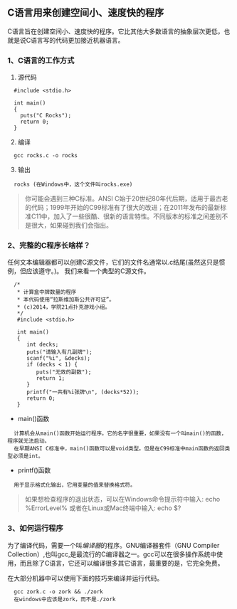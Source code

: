 ## C语言用来创建空间小、速度快的程序

C语言旨在创建空间小、速度快的程序。它比其他大多数语言的抽象层次更低，也就是说C语言写的代码更加接近机器语言。

### 1、C语言的工作方式

1. 源代码

```
  #include <stdio.h>
  
  int main()
  { 
    puts("C Rocks");
    return 0;
  }
```

2. 编译

```
  gcc rocks.c -o rocks
```
3. 输出

```
  rocks (在Windows中，这个文件叫rocks.exe)
```

> 你可能会遇到三种C标准。ANSI C始于20世纪80年代后期，适用于最古老的代码；1999年开始的C99标准有了很大的改进；在2011年发布的最新标准C11中，加入了一些很酷、很新的语言特性。不同版本的标准之间差别不是很大，如果碰到我们会指出。

### 2、完整的C程序长啥样？

任何文本编辑器都可以创建C源文件，它们的文件名通常以.c结尾(虽然这只是惯例，但应该遵守。)。
我们来看一个典型的C源文件。

```
  /*
   * 计算盒中牌数量的程序
   * 本代码使用“拉斯维加斯公共许可证”。
   * (c)2014，学院21点扑克游戏小组。
   */
   #include <stdio.h>
   
   int main()
   {
      int decks;
      puts("请输入有几副牌");
      scanf("%i", &decks);
      if (decks < 1) {
         puts("无效的副数");
         return 1;
      }
      printf("一共有%i张牌\n", (decks*52));
      return 0;
   }
```

+ main()函数
```
  计算机会从main()函数开始运行程序。它的名字很重要，如果没有一个叫main()的函数，程序就无法启动。
  在早期ANSI C标准中，main()函数可以是void类型。但是在C99标准中main函数的返回类型必须是int。
```
+ printf()函数
```
  用于显示格式化输出，它用变量的值来替换格式符。
```

> 如果想检查程序的退出状态，可以在Windows命令提示符中输入: echo %ErrorLevel% 或者在Linux或Mac终端中输入: echo $?

### 3、如何运行程序

为了编译代码，需要一个叫*编译器*的程序。GNU编译器套件（GNU Compiler Collection）,也叫gcc,是最流行的C编译器之一。gcc可以在很多操作系统中使用，而且除了C语言，它还可以编译很多其它语言，最重要的是，它完全免费。

在大部分机器中可以使用下面的技巧来编译并运行代码。

```
  gcc zork.c -o zork && ./zork
  在windows中应该是zork，而不是./zork
```
 





